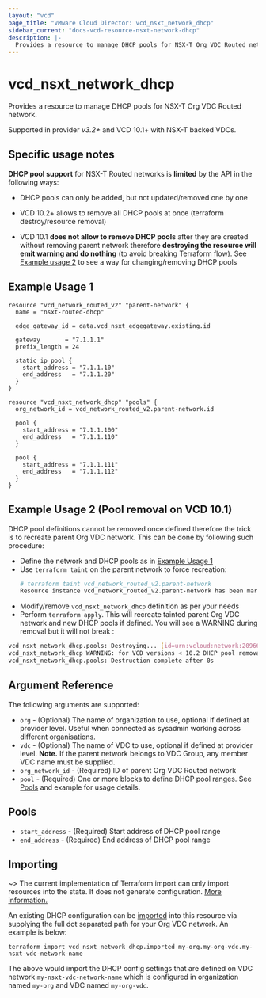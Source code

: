 ```yaml
---
layout: "vcd"
page_title: "VMware Cloud Director: vcd_nsxt_network_dhcp"
sidebar_current: "docs-vcd-resource-nsxt-network-dhcp"
description: |-
  Provides a resource to manage DHCP pools for NSX-T Org VDC Routed network.
---
```


# vcd\_nsxt\_network\_dhcp

Provides a resource to manage DHCP pools for NSX-T Org VDC Routed network.

Supported in provider *v3.2+* and VCD 10.1+ with NSX-T backed VDCs.

## Specific usage notes

**DHCP pool support** for NSX-T Routed networks is **limited** by the API in the following ways:

* DHCP pools can only be added, but not updated/removed one by one

* VCD 10.2+ allows to remove all DHCP pools at once (terraform destroy/resource removal)

* VCD 10.1 **does not allow to remove DHCP pools** after they are created without removing parent network
therefore **destroying the resource will emit warning and do nothing** (to avoid breaking Terraform flow). 
See [Example usage 2](#example-usage-2-pool-removal-on-vcd-101) to see a way for changing/removing DHCP pools

## Example Usage 1

```hcl
resource "vcd_network_routed_v2" "parent-network" {
  name = "nsxt-routed-dhcp"

  edge_gateway_id = data.vcd_nsxt_edgegateway.existing.id

  gateway       = "7.1.1.1"
  prefix_length = 24

  static_ip_pool {
    start_address = "7.1.1.10"
    end_address   = "7.1.1.20"
  }
}

resource "vcd_nsxt_network_dhcp" "pools" {
  org_network_id = vcd_network_routed_v2.parent-network.id

  pool {
    start_address = "7.1.1.100"
    end_address   = "7.1.1.110"
  }

  pool {
    start_address = "7.1.1.111"
    end_address   = "7.1.1.112"
  }
}
```

## Example Usage 2 (Pool removal on VCD 10.1)

DHCP pool definitions cannot be removed once defined therefore the trick is to recreate parent Org VDC network.
This can be done by following such procedure:

* Define the network and DHCP pools as in [Example Usage 1](#example-usage-1)
* Use `terraform taint` on the parent network to force recreation:
   ```sh
   # terraform taint vcd_network_routed_v2.parent-network
   Resource instance vcd_network_routed_v2.parent-network has been marked as tainted.
   ```
* Modify/remove `vcd_nsxt_network_dhcp` definition as per your needs
* Perform `terraform apply`. This will recreate tainted parent Org VDC network and new DHCP pools if defined.
You will see a WARNING during removal but it will not break :
```sh
vcd_nsxt_network_dhcp.pools: Destroying... [id=urn:vcloud:network:209666ec-6253-418a-a816-076b15413fea]
vcd_nsxt_network_dhcp WARNING: for VCD versions < 10.2 DHCP pool removal is not supported. Destroy is a NO-OP operation for VCD versions < 10.2. Please recreate parent network to remove DHCP pools.
vcd_nsxt_network_dhcp.pools: Destruction complete after 0s
```

## Argument Reference

The following arguments are supported:

* `org` - (Optional) The name of organization to use, optional if defined at provider level. Useful
  when connected as sysadmin working across different organisations.
* `vdc` - (Optional) The name of VDC to use, optional if defined at provider level.  **Note.** If
  the parent network belongs to VDC Group, any member VDC name must be supplied.
* `org_network_id` - (Required) ID of parent Org VDC Routed network
* `pool` - (Required) One or more blocks to define DHCP pool ranges. See [Pools](#pools) and example 
for usage details.

## Pools

* `start_address` - (Required) Start address of DHCP pool range
* `end_address` - (Required) End address of DHCP pool range

## Importing

~> The current implementation of Terraform import can only import resources into the state.
It does not generate configuration. [More information.](https://www.terraform.io/docs/import/)

An existing DHCP configuration can be [imported][docs-import] into this resource
via supplying the full dot separated path for your Org VDC network. An example is
below:

[docs-import]: https://www.terraform.io/docs/import/

```
terraform import vcd_nsxt_network_dhcp.imported my-org.my-org-vdc.my-nsxt-vdc-network-name
```

The above would import the DHCP config settings that are defined on VDC network 
`my-nsxt-vdc-network-name` which is configured in organization named `my-org` and VDC named 
`my-org-vdc`.
